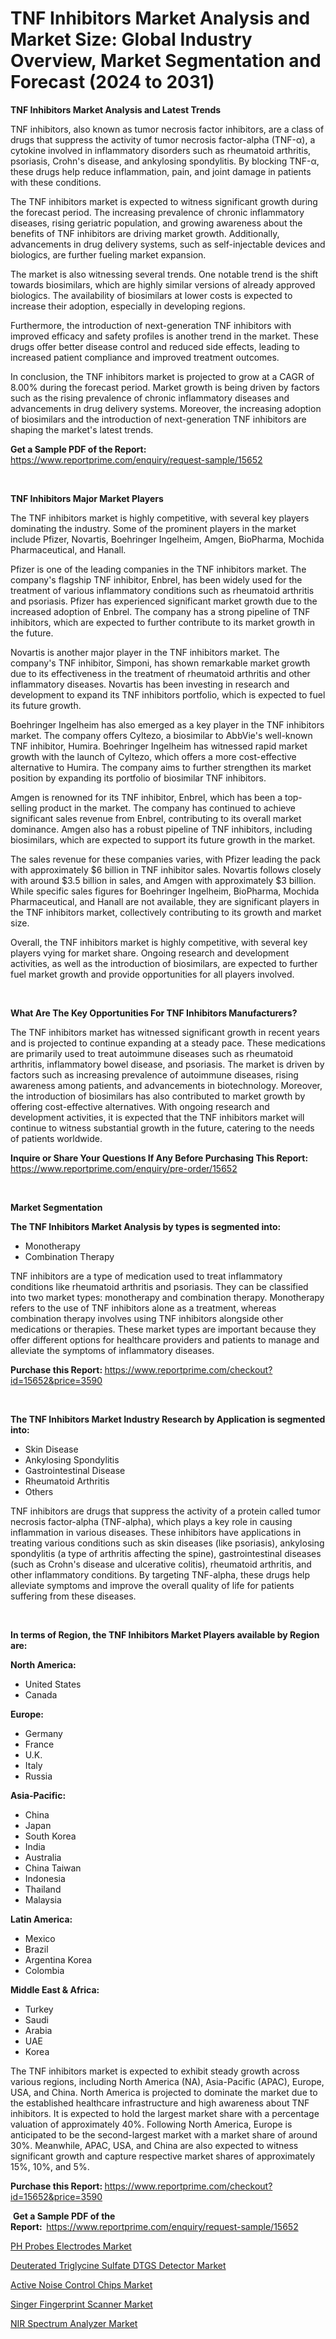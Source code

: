 <p><h1>TNF Inhibitors Market Analysis and Market Size: Global Industry Overview, Market Segmentation and Forecast (2024 to 2031)</h1></p><p><strong>TNF Inhibitors Market Analysis and Latest Trends</strong></p>
<p><p>TNF inhibitors, also known as tumor necrosis factor inhibitors, are a class of drugs that suppress the activity of tumor necrosis factor-alpha (TNF-α), a cytokine involved in inflammatory disorders such as rheumatoid arthritis, psoriasis, Crohn's disease, and ankylosing spondylitis. By blocking TNF-α, these drugs help reduce inflammation, pain, and joint damage in patients with these conditions.</p><p>The TNF inhibitors market is expected to witness significant growth during the forecast period. The increasing prevalence of chronic inflammatory diseases, rising geriatric population, and growing awareness about the benefits of TNF inhibitors are driving market growth. Additionally, advancements in drug delivery systems, such as self-injectable devices and biologics, are further fueling market expansion.</p><p>The market is also witnessing several trends. One notable trend is the shift towards biosimilars, which are highly similar versions of already approved biologics. The availability of biosimilars at lower costs is expected to increase their adoption, especially in developing regions.</p><p>Furthermore, the introduction of next-generation TNF inhibitors with improved efficacy and safety profiles is another trend in the market. These drugs offer better disease control and reduced side effects, leading to increased patient compliance and improved treatment outcomes.</p><p>In conclusion, the TNF inhibitors market is projected to grow at a CAGR of 8.00% during the forecast period. Market growth is being driven by factors such as the rising prevalence of chronic inflammatory diseases and advancements in drug delivery systems. Moreover, the increasing adoption of biosimilars and the introduction of next-generation TNF inhibitors are shaping the market's latest trends.</p></p>
<p><strong>Get a Sample PDF of the Report:&nbsp;</strong> <a href="https://www.reportprime.com/enquiry/request-sample/15652">https://www.reportprime.com/enquiry/request-sample/15652</a></p>
<p>&nbsp;</p>
<p><strong>TNF Inhibitors Major Market Players</strong></p>
<p><p>The TNF inhibitors market is highly competitive, with several key players dominating the industry. Some of the prominent players in the market include Pfizer, Novartis, Boehringer Ingelheim, Amgen, BioPharma, Mochida Pharmaceutical, and Hanall.</p><p>Pfizer is one of the leading companies in the TNF inhibitors market. The company's flagship TNF inhibitor, Enbrel, has been widely used for the treatment of various inflammatory conditions such as rheumatoid arthritis and psoriasis. Pfizer has experienced significant market growth due to the increased adoption of Enbrel. The company has a strong pipeline of TNF inhibitors, which are expected to further contribute to its market growth in the future.</p><p>Novartis is another major player in the TNF inhibitors market. The company's TNF inhibitor, Simponi, has shown remarkable market growth due to its effectiveness in the treatment of rheumatoid arthritis and other inflammatory diseases. Novartis has been investing in research and development to expand its TNF inhibitors portfolio, which is expected to fuel its future growth.</p><p>Boehringer Ingelheim has also emerged as a key player in the TNF inhibitors market. The company offers Cyltezo, a biosimilar to AbbVie's well-known TNF inhibitor, Humira. Boehringer Ingelheim has witnessed rapid market growth with the launch of Cyltezo, which offers a more cost-effective alternative to Humira. The company aims to further strengthen its market position by expanding its portfolio of biosimilar TNF inhibitors.</p><p>Amgen is renowned for its TNF inhibitor, Enbrel, which has been a top-selling product in the market. The company has continued to achieve significant sales revenue from Enbrel, contributing to its overall market dominance. Amgen also has a robust pipeline of TNF inhibitors, including biosimilars, which are expected to support its future growth in the market.</p><p>The sales revenue for these companies varies, with Pfizer leading the pack with approximately $6 billion in TNF inhibitor sales. Novartis follows closely with around $3.5 billion in sales, and Amgen with approximately $3 billion. While specific sales figures for Boehringer Ingelheim, BioPharma, Mochida Pharmaceutical, and Hanall are not available, they are significant players in the TNF inhibitors market, collectively contributing to its growth and market size.</p><p>Overall, the TNF inhibitors market is highly competitive, with several key players vying for market share. Ongoing research and development activities, as well as the introduction of biosimilars, are expected to further fuel market growth and provide opportunities for all players involved.</p></p>
<p>&nbsp;</p>
<p><strong>What Are The Key Opportunities For TNF Inhibitors Manufacturers?</strong></p>
<p><p>The TNF inhibitors market has witnessed significant growth in recent years and is projected to continue expanding at a steady pace. These medications are primarily used to treat autoimmune diseases such as rheumatoid arthritis, inflammatory bowel disease, and psoriasis. The market is driven by factors such as increasing prevalence of autoimmune diseases, rising awareness among patients, and advancements in biotechnology. Moreover, the introduction of biosimilars has also contributed to market growth by offering cost-effective alternatives. With ongoing research and development activities, it is expected that the TNF inhibitors market will continue to witness substantial growth in the future, catering to the needs of patients worldwide.</p></p>
<p><strong>Inquire or Share Your Questions If Any Before Purchasing This Report:</strong> <a href="https://www.reportprime.com/enquiry/pre-order/15652">https://www.reportprime.com/enquiry/pre-order/15652</a></p>
<p>&nbsp;</p>
<p><strong>Market Segmentation</strong></p>
<p><strong>The TNF Inhibitors Market Analysis by types is segmented into:</strong></p>
<p><ul><li>Monotherapy</li><li>Combination Therapy</li></ul></p>
<p><p>TNF inhibitors are a type of medication used to treat inflammatory conditions like rheumatoid arthritis and psoriasis. They can be classified into two market types: monotherapy and combination therapy. Monotherapy refers to the use of TNF inhibitors alone as a treatment, whereas combination therapy involves using TNF inhibitors alongside other medications or therapies. These market types are important because they offer different options for healthcare providers and patients to manage and alleviate the symptoms of inflammatory diseases.</p></p>
<p><strong>Purchase this Report:&nbsp;</strong><a href="https://www.reportprime.com/checkout?id=15652&price=3590">https://www.reportprime.com/checkout?id=15652&price=3590</a></p>
<p>&nbsp;</p>
<p><strong>The TNF Inhibitors Market Industry Research by Application is segmented into:</strong></p>
<p><ul><li>Skin Disease</li><li>Ankylosing Spondylitis</li><li>Gastrointestinal Disease</li><li>Rheumatoid Arthritis</li><li>Others</li></ul></p>
<p><p>TNF inhibitors are drugs that suppress the activity of a protein called tumor necrosis factor-alpha (TNF-alpha), which plays a key role in causing inflammation in various diseases. These inhibitors have applications in treating various conditions such as skin diseases (like psoriasis), ankylosing spondylitis (a type of arthritis affecting the spine), gastrointestinal diseases (such as Crohn's disease and ulcerative colitis), rheumatoid arthritis, and other inflammatory conditions. By targeting TNF-alpha, these drugs help alleviate symptoms and improve the overall quality of life for patients suffering from these diseases.</p></p>
<p>&nbsp;</p>
<p><strong>In terms of Region, the TNF Inhibitors Market Players available by Region are:</strong></p>
<p>
    <p> <strong> North America: </strong>
        <ul>
            <li>United States</li>
            <li>Canada</li>
        </ul>
        </p> 
    <p> <strong> Europe: </strong>
        <ul>
            <li>Germany</li>
            <li>France</li>
            <li>U.K.</li>
            <li>Italy</li>
            <li>Russia</li>
        </ul>
        </p> 
    <p> <strong> Asia-Pacific: </strong>
        <ul>
            <li>China</li>
            <li>Japan</li>
            <li>South Korea</li>
            <li>India</li>
            <li>Australia</li>
            <li>China Taiwan</li>
            <li>Indonesia</li>
            <li>Thailand</li>
            <li>Malaysia</li>
        </ul>
        </p> 
    <p> <strong> Latin America: </strong>
        <ul>
            <li>Mexico</li>
            <li>Brazil</li>
            <li>Argentina Korea</li>
            <li>Colombia</li>
        </ul>
        </p> 
    <p> <strong> Middle East & Africa: </strong>
        <ul>
            <li>Turkey</li>
            <li>Saudi</li>
            <li>Arabia</li>
            <li>UAE</li>
            <li>Korea</li>
        </ul>
    </p>
    </p>
<p><p>The TNF inhibitors market is expected to exhibit steady growth across various regions, including North America (NA), Asia-Pacific (APAC), Europe, USA, and China. North America is projected to dominate the market due to the established healthcare infrastructure and high awareness about TNF inhibitors. It is expected to hold the largest market share with a percentage valuation of approximately 40%. Following North America, Europe is anticipated to be the second-largest market with a market share of around 30%. Meanwhile, APAC, USA, and China are also expected to witness significant growth and capture respective market shares of approximately 15%, 10%, and 5%.</p></p>
<p><strong>Purchase this Report: </strong><a href="https://www.reportprime.com/checkout?id=15652&price=3590">https://www.reportprime.com/checkout?id=15652&price=3590</a></p>
<p>&nbsp;<strong>Get a Sample PDF of the Report:&nbsp;&nbsp;</strong><a href="https://www.reportprime.com/enquiry/request-sample/15652">https://www.reportprime.com/enquiry/request-sample/15652</a></p>
<p><strong></strong></p>
<p><p><a href="https://medium.com/@rossiepagac2023/ph-probes-electrodes-market-size-cagr-trends-2024-2030-0893e6241c4b">PH Probes Electrodes Market</a></p><p><a href="https://medium.com/@rossiepagac2023/deuterated-triglycine-sulfate-dtgs-detector-market-insight-market-trends-growth-forecasted-from-2197adf96f44">Deuterated Triglycine Sulfate DTGS Detector Market</a></p><p><a href="https://medium.com/@rossiepagac2023/active-noise-control-chips-market-analysis-its-cagr-market-segmentation-and-global-industry-b90dabe7147f">Active Noise Control Chips Market</a></p><p><a href="https://medium.com/p/2201d20060c0/edit">Singer Fingerprint Scanner Market</a></p><p><a href="https://medium.com/p/570ea477c222/edit">NIR Spectrum Analyzer Market</a></p></p>